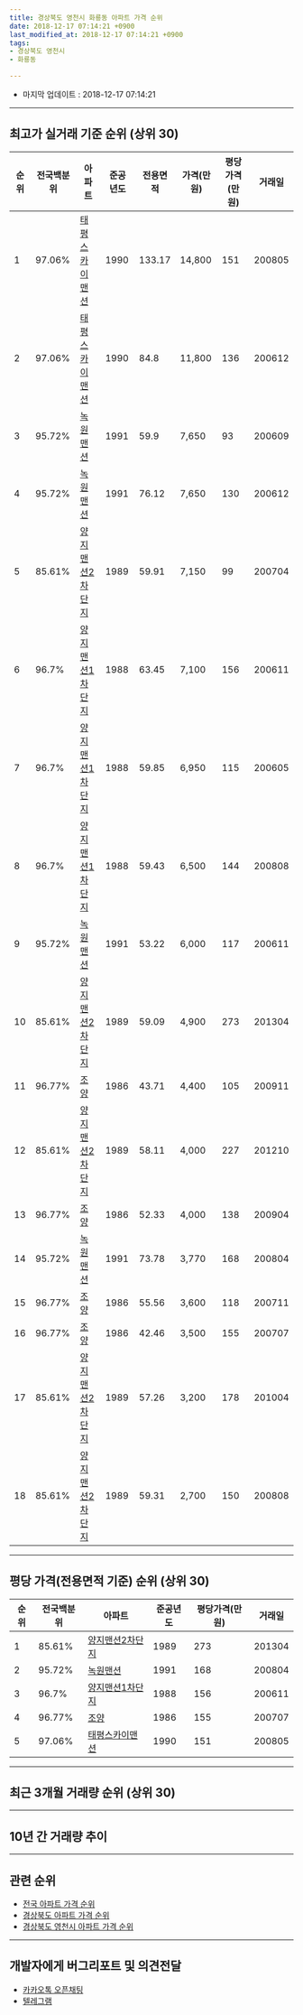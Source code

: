 ```yaml
---
title: 경상북도 영천시 화룡동 아파트 가격 순위
date: 2018-12-17 07:14:21 +0900
last_modified_at: 2018-12-17 07:14:21 +0900
tags:
- 경상북도 영천시
- 화룡동

---
```


* 마지막 업데이트 : 2018-12-17 07:14:21

---

## 최고가 실거래 기준 순위 (상위 30)


|순위|전국백분위|아파트|준공년도|전용면적|가격(만원)|평당가격(만원)|거래일|
|---|---|---|---|---|---|---|---|
|1|97.06%|[태평스카이맨션](https://search.naver.com/search.naver?query=%EA%B2%BD%EC%83%81%EB%B6%81%EB%8F%84+%EC%98%81%EC%B2%9C%EC%8B%9C+%ED%99%94%EB%A3%A1%EB%8F%99+%ED%83%9C%ED%8F%89%EC%8A%A4%EC%B9%B4%EC%9D%B4%EB%A7%A8%EC%85%98)|1990|133.17|14,800|151|200805|
|2|97.06%|[태평스카이맨션](https://search.naver.com/search.naver?query=%EA%B2%BD%EC%83%81%EB%B6%81%EB%8F%84+%EC%98%81%EC%B2%9C%EC%8B%9C+%ED%99%94%EB%A3%A1%EB%8F%99+%ED%83%9C%ED%8F%89%EC%8A%A4%EC%B9%B4%EC%9D%B4%EB%A7%A8%EC%85%98)|1990|84.8|11,800|136|200612|
|3|95.72%|[녹원맨션](https://search.naver.com/search.naver?query=%EA%B2%BD%EC%83%81%EB%B6%81%EB%8F%84+%EC%98%81%EC%B2%9C%EC%8B%9C+%ED%99%94%EB%A3%A1%EB%8F%99+%EB%85%B9%EC%9B%90%EB%A7%A8%EC%85%98)|1991|59.9|7,650|93|200609|
|4|95.72%|[녹원맨션](https://search.naver.com/search.naver?query=%EA%B2%BD%EC%83%81%EB%B6%81%EB%8F%84+%EC%98%81%EC%B2%9C%EC%8B%9C+%ED%99%94%EB%A3%A1%EB%8F%99+%EB%85%B9%EC%9B%90%EB%A7%A8%EC%85%98)|1991|76.12|7,650|130|200612|
|5|85.61%|[양지맨션2차단지](https://search.naver.com/search.naver?query=%EA%B2%BD%EC%83%81%EB%B6%81%EB%8F%84+%EC%98%81%EC%B2%9C%EC%8B%9C+%ED%99%94%EB%A3%A1%EB%8F%99+%EC%96%91%EC%A7%80%EB%A7%A8%EC%85%982%EC%B0%A8%EB%8B%A8%EC%A7%80)|1989|59.91|7,150|99|200704|
|6|96.7%|[양지맨션1차단지](https://search.naver.com/search.naver?query=%EA%B2%BD%EC%83%81%EB%B6%81%EB%8F%84+%EC%98%81%EC%B2%9C%EC%8B%9C+%ED%99%94%EB%A3%A1%EB%8F%99+%EC%96%91%EC%A7%80%EB%A7%A8%EC%85%981%EC%B0%A8%EB%8B%A8%EC%A7%80)|1988|63.45|7,100|156|200611|
|7|96.7%|[양지맨션1차단지](https://search.naver.com/search.naver?query=%EA%B2%BD%EC%83%81%EB%B6%81%EB%8F%84+%EC%98%81%EC%B2%9C%EC%8B%9C+%ED%99%94%EB%A3%A1%EB%8F%99+%EC%96%91%EC%A7%80%EB%A7%A8%EC%85%981%EC%B0%A8%EB%8B%A8%EC%A7%80)|1988|59.85|6,950|115|200605|
|8|96.7%|[양지맨션1차단지](https://search.naver.com/search.naver?query=%EA%B2%BD%EC%83%81%EB%B6%81%EB%8F%84+%EC%98%81%EC%B2%9C%EC%8B%9C+%ED%99%94%EB%A3%A1%EB%8F%99+%EC%96%91%EC%A7%80%EB%A7%A8%EC%85%981%EC%B0%A8%EB%8B%A8%EC%A7%80)|1988|59.43|6,500|144|200808|
|9|95.72%|[녹원맨션](https://search.naver.com/search.naver?query=%EA%B2%BD%EC%83%81%EB%B6%81%EB%8F%84+%EC%98%81%EC%B2%9C%EC%8B%9C+%ED%99%94%EB%A3%A1%EB%8F%99+%EB%85%B9%EC%9B%90%EB%A7%A8%EC%85%98)|1991|53.22|6,000|117|200611|
|10|85.61%|[양지맨션2차단지](https://search.naver.com/search.naver?query=%EA%B2%BD%EC%83%81%EB%B6%81%EB%8F%84+%EC%98%81%EC%B2%9C%EC%8B%9C+%ED%99%94%EB%A3%A1%EB%8F%99+%EC%96%91%EC%A7%80%EB%A7%A8%EC%85%982%EC%B0%A8%EB%8B%A8%EC%A7%80)|1989|59.09|4,900|273|201304|
|11|96.77%|[조양](https://search.naver.com/search.naver?query=%EA%B2%BD%EC%83%81%EB%B6%81%EB%8F%84+%EC%98%81%EC%B2%9C%EC%8B%9C+%ED%99%94%EB%A3%A1%EB%8F%99+%EC%A1%B0%EC%96%91)|1986|43.71|4,400|105|200911|
|12|85.61%|[양지맨션2차단지](https://search.naver.com/search.naver?query=%EA%B2%BD%EC%83%81%EB%B6%81%EB%8F%84+%EC%98%81%EC%B2%9C%EC%8B%9C+%ED%99%94%EB%A3%A1%EB%8F%99+%EC%96%91%EC%A7%80%EB%A7%A8%EC%85%982%EC%B0%A8%EB%8B%A8%EC%A7%80)|1989|58.11|4,000|227|201210|
|13|96.77%|[조양](https://search.naver.com/search.naver?query=%EA%B2%BD%EC%83%81%EB%B6%81%EB%8F%84+%EC%98%81%EC%B2%9C%EC%8B%9C+%ED%99%94%EB%A3%A1%EB%8F%99+%EC%A1%B0%EC%96%91)|1986|52.33|4,000|138|200904|
|14|95.72%|[녹원맨션](https://search.naver.com/search.naver?query=%EA%B2%BD%EC%83%81%EB%B6%81%EB%8F%84+%EC%98%81%EC%B2%9C%EC%8B%9C+%ED%99%94%EB%A3%A1%EB%8F%99+%EB%85%B9%EC%9B%90%EB%A7%A8%EC%85%98)|1991|73.78|3,770|168|200804|
|15|96.77%|[조양](https://search.naver.com/search.naver?query=%EA%B2%BD%EC%83%81%EB%B6%81%EB%8F%84+%EC%98%81%EC%B2%9C%EC%8B%9C+%ED%99%94%EB%A3%A1%EB%8F%99+%EC%A1%B0%EC%96%91)|1986|55.56|3,600|118|200711|
|16|96.77%|[조양](https://search.naver.com/search.naver?query=%EA%B2%BD%EC%83%81%EB%B6%81%EB%8F%84+%EC%98%81%EC%B2%9C%EC%8B%9C+%ED%99%94%EB%A3%A1%EB%8F%99+%EC%A1%B0%EC%96%91)|1986|42.46|3,500|155|200707|
|17|85.61%|[양지맨션2차단지](https://search.naver.com/search.naver?query=%EA%B2%BD%EC%83%81%EB%B6%81%EB%8F%84+%EC%98%81%EC%B2%9C%EC%8B%9C+%ED%99%94%EB%A3%A1%EB%8F%99+%EC%96%91%EC%A7%80%EB%A7%A8%EC%85%982%EC%B0%A8%EB%8B%A8%EC%A7%80)|1989|57.26|3,200|178|201004|
|18|85.61%|[양지맨션2차단지](https://search.naver.com/search.naver?query=%EA%B2%BD%EC%83%81%EB%B6%81%EB%8F%84+%EC%98%81%EC%B2%9C%EC%8B%9C+%ED%99%94%EB%A3%A1%EB%8F%99+%EC%96%91%EC%A7%80%EB%A7%A8%EC%85%982%EC%B0%A8%EB%8B%A8%EC%A7%80)|1989|59.31|2,700|150|200808|


---

## 평당 가격(전용면적 기준) 순위 (상위 30)


|순위|전국백분위|아파트|준공년도|평당가격(만원)|거래일|
|---|---|---|---|---|---|
|1|85.61%|[양지맨션2차단지](https://search.naver.com/search.naver?query=%EA%B2%BD%EC%83%81%EB%B6%81%EB%8F%84+%EC%98%81%EC%B2%9C%EC%8B%9C+%ED%99%94%EB%A3%A1%EB%8F%99+%EC%96%91%EC%A7%80%EB%A7%A8%EC%85%982%EC%B0%A8%EB%8B%A8%EC%A7%80)|1989|273|201304|
|2|95.72%|[녹원맨션](https://search.naver.com/search.naver?query=%EA%B2%BD%EC%83%81%EB%B6%81%EB%8F%84+%EC%98%81%EC%B2%9C%EC%8B%9C+%ED%99%94%EB%A3%A1%EB%8F%99+%EB%85%B9%EC%9B%90%EB%A7%A8%EC%85%98)|1991|168|200804|
|3|96.7%|[양지맨션1차단지](https://search.naver.com/search.naver?query=%EA%B2%BD%EC%83%81%EB%B6%81%EB%8F%84+%EC%98%81%EC%B2%9C%EC%8B%9C+%ED%99%94%EB%A3%A1%EB%8F%99+%EC%96%91%EC%A7%80%EB%A7%A8%EC%85%981%EC%B0%A8%EB%8B%A8%EC%A7%80)|1988|156|200611|
|4|96.77%|[조양](https://search.naver.com/search.naver?query=%EA%B2%BD%EC%83%81%EB%B6%81%EB%8F%84+%EC%98%81%EC%B2%9C%EC%8B%9C+%ED%99%94%EB%A3%A1%EB%8F%99+%EC%A1%B0%EC%96%91)|1986|155|200707|
|5|97.06%|[태평스카이맨션](https://search.naver.com/search.naver?query=%EA%B2%BD%EC%83%81%EB%B6%81%EB%8F%84+%EC%98%81%EC%B2%9C%EC%8B%9C+%ED%99%94%EB%A3%A1%EB%8F%99+%ED%83%9C%ED%8F%89%EC%8A%A4%EC%B9%B4%EC%9D%B4%EB%A7%A8%EC%85%98)|1990|151|200805|


---

## 최근 3개월 거래량 순위 (상위 30)


<div style="width:100%;">
    <canvas id="deal_count_ranking" height="250"></canvas>
</div>


<script>
new Chart(document.getElementById("deal_count_ranking"), {
    type: 'horizontalBar',
    data: {
        labels: ['양지맨션1차단지', '녹원맨션'],
        datasets: [{
            label: '실거래 수',
            data: [1, 1],
            borderColor: "rgba(255, 0, 128, 1)",
            backgroundColor: "rgba(255, 0, 128, 0.5)",
            fill: false,
        }]
    },
    options: {
        responsive: true,
        title: {
            display: true,
            text: '최근 3개월 거래량 순위'
        },
        tooltips: {
            mode: 'index',
            intersect: false,
            callbacks: {
                title: function(tooltipItems, data) {
                    return "실거래 수:";
                },
                label: function(tooltipItem, data) {
                    return data.labels[tooltipItem.index] + ": " + tooltipItem.xLabel;
                }
            }
        },
        hover: {
            mode: 'nearest',
            intersect: true
        },
        scales: {
            xAxes: [{
                display: true,
                scaleLabel: {
                    display: true,
                    labelString: '실거래 수'
                },
                ticks: {
                    suggestedMin: 0,
                }
            }],
            yAxes: [{
                display: true,
                ticks: {
                    autoSkip: false,
                    callback: function(value, index, values) {
                        if (value.length > 15)
                            return value.substr(0, 13) + "...";
                        else
                            return value;
                    }
                },
                scaleLabel: {
                    display: false,
                }
            }]
        }
    }
});

</script>


---

## 10년 간 거래량 추이


<div style="width:100%;">
    <canvas id="deal_progress" height="250"></canvas>
</div>

<script>
new Chart(document.getElementById("deal_progress"), {
    type: 'line',
    data: {
        labels: ['200812','200901','200902','200903','200904','200905','200906','200907','200908','200909','200910','200911','200912','201001','201002','201003','201004','201005','201006','201007','201008','201009','201010','201011','201012','201101','201102','201103','201104','201105','201106','201107','201108','201109','201110','201111','201112','201201','201202','201203','201204','201205','201206','201207','201208','201209','201210','201211','201212','201301','201302','201303','201304','201305','201306','201307','201308','201309','201310','201311','201312','201401','201402','201403','201404','201405','201406','201407','201408','201409','201410','201411','201412','201501','201502','201503','201504','201505','201506','201507','201508','201509','201510','201511','201512','201601','201602','201603','201604','201605','201606','201607','201608','201609','201610','201611','201612','201701','201702','201703','201704','201705','201706','201707','201708','201709','201710','201711','201712','201801','201802','201803','201804','201805','201806','201807','201808','201809','201810','201811','201812'],
        datasets: [{
            label: '실거래 수',
            pointRadius: 1,
            data: [1, 0, 1, 1, 3, 2, 2, 4, 1, 3, 3, 3, 2, 5, 1, 0, 5, 0, 2, 0, 5, 1, 1, 1, 2, 3, 2, 0, 0, 2, 2, 1, 4, 2, 0, 2, 3, 1, 1, 4, 4, 3, 2, 0, 1, 2, 1, 5, 2, 1, 5, 1, 3, 1, 1, 1, 0, 1, 0, 3, 4, 0, 3, 4, 0, 2, 0, 2, 0, 0, 5, 2, 2, 1, 2, 5, 4, 1, 0, 2, 1, 3, 2, 0, 0, 1, 1, 3, 1, 1, 2, 0, 0, 4, 1, 1, 3, 3, 1, 3, 0, 1, 0, 1, 0, 1, 1, 1, 3, 1, 1, 0, 0, 0, 2, 1, 0, 0, 1, 1, 0],
            borderColor: "rgba(255, 201, 14, 1)",
            backgroundColor: "rgba(255, 201, 14, 0.5)",
            fill: true,
        }]
    },
    options: {
        responsive: true,
        title: {
            display: true,
            text: '10년간 거래량 추이'
        },
        tooltips: {
            mode: 'index',
            intersect: false,
        },
        hover: {
            mode: 'nearest',
            intersect: true
        },
        scales: {
            xAxes: [{
                display: true,
                scaleLabel: {
                    display: true,
                    labelString: '년/월'
                }
            }],
            yAxes: [{
                display: true,
                ticks: {
                    suggestedMin: 0,
                },
                scaleLabel: {
                    display: true,
                    labelString: '실거래 수'
                }
            }]
        }
    }
});

</script>


---

## 관련 순위

- [전국 아파트 가격 순위](https://inasie.github.io/apt-ranking/전국)
- [경상북도 아파트 가격 순위](https://inasie.github.io/apt-ranking/경상북도)
- [경상북도 영천시 아파트 가격 순위](https://inasie.github.io/apt-ranking/경상북도-영천시)


---

## 개발자에게 버그리포트 및 의견전달

- [카카오톡 오픈채팅](https://open.kakao.com/o/gLJUAP4)
- [텔레그램](https://t.me/inasie)

